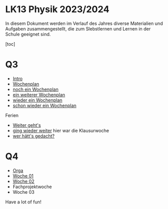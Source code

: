 LK13 Physik 2023/2024
======================

In diesem Dokument werden im Verlauf des Jahres diverse Materialien und Aufgaben zusammengestellt, die zum Slebstlernen und Lernen in der Schule geeignet sind.

[toc]

# Q3

- [Intro](./01_intro.slides.md)
- [Wochenplan](./02_wochenplan.md)
- [noch ein Wochenplan](./03_wochenplan.md)
- [ein weiterer Wochenplan](./04_wochenplan.md)
- [wieder ein Wochenplan](./05_wochenplan.md)
- [schon wieder ein Wochenplan](./06_wochenplan.md)

Ferien

- [Weiter geht's](./07_wochenplan.md)
- [ging wieder weiter](./08_wochenplan.md) hier war die Klausurwoche
- [wer hätt's gedacht?](./09_wochenplan.md)

# Q4

- [Orga](./q4_01_orga.slides.md)
- [Woche 01](./q4_wopla-01.md)
- [Woche 02](./q4_wopla-02.md)
- Fachprojektwoche
- Woche 03

Have a lot of fun!
